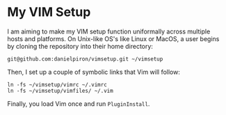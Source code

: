 # My VIM Setup

I am aiming to make my VIM setup function uniformally across multiple hosts and
platforms. On Unix-like OS's like Linux or MacOS, a user begins by cloning the
repository into their home directory:

```
git@github.com:danielpiron/vimsetup.git ~/vimsetup
```

Then, I set up a couple of symbolic links that Vim will follow:

```
ln -fs ~/vimsetup/vimrc ~/.vimrc
ln -fs ~/vimsetup/vimfiles/ ~/.vim
```

Finally, you load Vim once and run `PluginInstall`.
